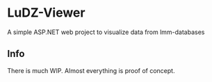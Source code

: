 # LuDZ-Viewer

A simple ASP.NET web project to visualize data from lmm-databases

## Info
There is much WIP. Almost everything is proof of concept.